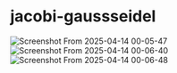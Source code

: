 # jacobi-gaussseidel
![Screenshot From 2025-04-14 00-05-47](https://github.com/user-attachments/assets/23900b54-01f3-40c8-a627-51af0a898cc8)
![Screenshot From 2025-04-14 00-06-40](https://github.com/user-attachments/assets/a83c04b5-7edf-4e4a-9eba-facb87a766f8)
![Screenshot From 2025-04-14 00-06-48](https://github.com/user-attachments/assets/f5475cf9-d96e-491b-87e6-9e6643eb8b94)
